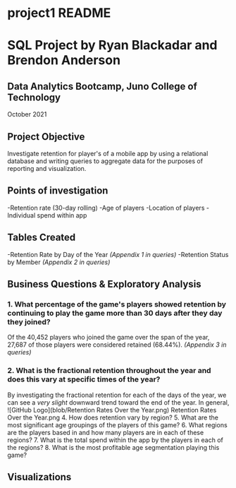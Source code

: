 # project1 README

# SQL Project by Ryan Blackadar and Brendon Anderson
## Data Analytics Bootcamp, Juno College of Technology
October 2021

## Project Objective
Investigate retention for player's of a mobile app by using a relational database and writing queries to aggregate data for the purposes of reporting and visualization.

## Points of investigation
-Retention rate (30-day rolling)
-Age of players
-Location of players
-Individual spend within app

## Tables Created
-Retention Rate by Day of the Year *(Appendix 1 in queries)*
-Retention Status by Member *(Appendix 2 in queries)*

## Business Questions & Exploratory Analysis
### 1. What percentage of the game's players showed retention by continuing to play the game more than 30 days after they day they joined?
Of the 40,452 players who joined the game over the span of the year, 27,687 of those players were considered retained (68.44%). *(Appendix 3 in queries)*

### 2. What is the fractional retention throughout the year and does this vary at specific times of the year?
By investigating the fractional retention for each of the days of the year, we can see a *very slight* downward trend toward the end of the year. In general, 
![GitHub Logo](blob/Retention Rates Over the Year.png) Retention Rates Over the Year.png
4. How does retention vary by region?
5. What are the most significant age groupings of the players of this game?
6. What regions are the players based in and how many players are in each of these regions?
7. What is the total spend within the app by the players in each of the regions?
8. What is the most profitable age segmentation playing this game?

## Visualizations
